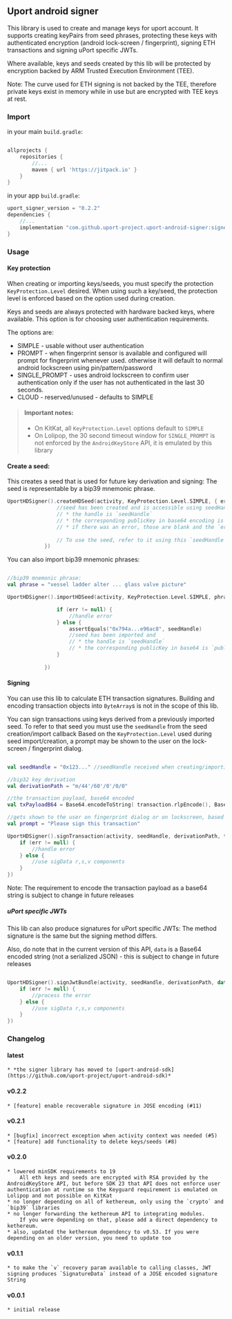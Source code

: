 ## Uport android signer

This library is used to create and manage keys for uport account. 
It supports creating keyPairs from seed phrases,
protecting these keys with authenticated encryption (android lock-screen / fingerprint),
signing ETH transactions and signing uPort specific JWTs.

Where available, keys and seeds created by this lib will be protected by 
encryption backed by ARM Trusted Execution Environment (TEE).

Note: The curve used for ETH signing is not backed by the TEE,
therefore private keys exist in memory while in use but are encrypted with TEE keys at rest.

### Import

in your main `build.gradle`:
```groovy

allprojects {
    repositories {
        //...
        maven { url 'https://jitpack.io' }
    }
}
```
in your app `build.gradle`:
```groovy
uport_signer_version = "0.2.2"
dependencies {
    //...
    implementation "com.github.uport-project.uport-android-signer:signer:$uport_signer_version"
}
```

### Usage

#### Key protection

When creating or importing keys/seeds, you must specify the protection `KeyProtection.Level` desired.
When using such a key/seed, the protection level is enforced based on the option used during creation.

Keys and seeds are always protected with hardware backed keys, where available.
This option is for choosing user authentication requirements. 

The options are:
* SIMPLE - usable without user authentication
* PROMPT - when fingerprint sensor is available and configured will prompt for fingerprint whenever used.
            otherwise it will default to normal android lockscreen using pin/pattern/password
* SINGLE_PROMPT - uses android lockscreen to confirm user authentication
            only if the user has not authenticated in the last 30 seconds.
* CLOUD - reserved/unused - defaults to SIMPLE

> #### Important notes:
> * On KitKat, all `KeyProtection.Level` options default to `SIMPLE`
> * On Lolipop, the 30 second timeout window for `SINGLE_PROMPT` is not enforced by the 
`AndroidKeyStore` API, it is emulated by this library 

#### Create a seed:

This creates a seed that is used for future key derivation and signing:
The seed is representable by a bip39 mnemonic phrase.

```kotlin
UportHDSigner().createHDSeed(activity, KeyProtection.Level.SIMPLE, { err, seedHandle, publicKey ->
                //seed has been created and is accessible using seedHandle 
                // * the handle is `seedHandle`
                // * the corresponding publicKey in base64 encoding is `publicKey`
                // * if there was an error, those are blank and the `err` object is non null
                
                // To use the seed, refer to it using this `seedHandle` 
            })
```

You can also import bip39 mnemonic phrases:

```kotlin

//bip39 mnemonic phrase:
val phrase = "vessel ladder alter ... glass valve picture"

UportHDSigner().importHDSeed(activity, KeyProtection.Level.SIMPLE, phrase, { err, seedHandle, publicKey ->

                if (err != null) {
                    //handle error
                } else {
                    assertEquals("0x794a...e96ac8", seedHandle)
                    //seed has been imported and 
                    // * the handle is `seedHandle`
                    // * the corresponding publicKey in base64 is `publicKey`
                }
                 
            })
```

#### Signing

You can use this lib to calculate ETH transaction signatures.
Building and encoding transaction objects into `ByteArray`s is not in the scope of this lib.

You can sign transactions using keys derived from a previously imported seed.
To refer to that seed you must use the `seedHandle` from the seed creation/import callback
Based on the `KeyProtection.Level` used during seed import/creation, a prompt may be shown to the user
on the lock-screen / fingerprint dialog.

```kotlin

val seedHandle = "0x123..." //seedHandle received when creating/importing the seed

//bip32 key derivation
val derivationPath = "m/44'/60'/0'/0/0"

//the transaction payload, base64 encoded
val txPayloadB64 = Base64.encodeToString( transaction.rlpEncode(), Base64.DEFAULT )

//gets shown to the user on fingerprint dialog or on lockscreen, based on `KeyProtection.Level` used
val prompt = "Please sign this transaction"

UportHDSigner().signTransaction(activity, seedHandle, derivationPath, txPayloadB64, prompt, { err, sigData ->
    if (err != null) {
        //handle error
    } else {
        //use sigData r,s,v components
    }
})

```

Note: The requirement to encode the transaction payload as a base64 string is subject to change in future releases

##### uPort specific JWTs

This lib can also produce signatures for uPort specific JWTs:
The method signature is the same but the signing method differs.

Also, do note that in the current version of this API,
 `data` is a Base64 encoded string (not a serialized JSON) - this is subject to change in future releases 

```kotlin

UportHDSigner().signJwtBundle(activity, seedHandle, derivationPath, data, prompt, { err, sigData ->
    if (err != null) {
        //process the error
    } else {
        //use sigData r,s,v components
    }
})

```


### Changelog


#### latest
    * *the signer library has moved to [uport-android-sdk](https://github.com/uport-project/uport-android-sdk)*

#### v0.2.2
    * [feature] enable recoverable signature in JOSE encoding (#11)

#### v0.2.1
    * [bugfix] incorrect exception when activity context was needed (#5)
    * [feature] add functionality to delete keys/seeds (#8)

#### v0.2.0
    * lowered minSDK requirements to 19
        All eth keys and seeds are encrypted with RSA provided by the AndroidKeyStore API, but before SDK 23 that API does not enforce user authentication at runtime so the Keyguard requirement is emulated on Lolipop and not possible on KitKat
    * no longer depending on all of kethereum, only using the `crypto` and `bip39` libraries
    * no longer forwarding the kethereum API to integrating modules.
        If you were depending on that, please add a direct dependency to kethereum.
    * also, updated the kethereum dependency to v0.53. If you were depending on an older version, you need to update too
        
#### v0.1.1
    * to make the `v` recovery param available to calling classes, JWT signing produces `SignatureData` instead of a JOSE encoded signature String
    
#### v0.0.1
    * initial release
